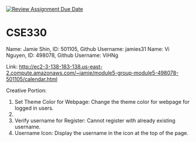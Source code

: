 [![Review Assignment Due Date](https://classroom.github.com/assets/deadline-readme-button-24ddc0f5d75046c5622901739e7c5dd533143b0c8e959d652212380cedb1ea36.svg)](https://classroom.github.com/a/JB3ChsFY)
# CSE330

Name: Jamie Shin, ID: 501105, Github Username: jamies31 
Name: Vi Nguyen, ID: 498078, Github Username: ViHNg

Link: http://ec2-3-138-183-138.us-east-2.compute.amazonaws.com/~jamie/module5-group-module5-498078-501105/calendar.html

Creative Portion:

1. Set Theme Color for Webpage: Change the theme color for webpage for logged in users. 
2. 
3. Verify username for Register: Cannot register with already existing username.
4. Username Icon: Display the username in the icon at the top of the page.

